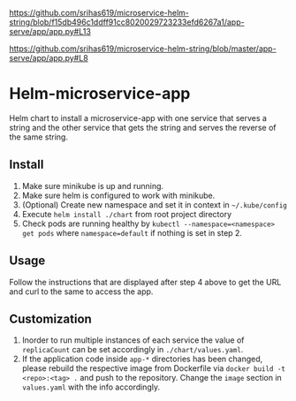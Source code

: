 https://github.com/srihas619/microservice-helm-string/blob/f15db496c1ddff91cc8020029723233efd6267a1/app-serve/app/app.py#L13

https://github.com/srihas619/microservice-helm-string/blob/master/app-serve/app/app.py#L8

# Helm-microservice-app
Helm chart to install a microservice-app with one service that serves a string and the other service that gets the string and serves the reverse of the same string.

## Install
1. Make sure minikube is up and running.
2. Make sure helm is configured to work with minikube.
3. (Optional) Create new namespace and set it in context in `~/.kube/config`
4. Execute `helm install ./chart` from root project directory
5. Check pods are running healthy by `kubectl --namespace=<namespace> get pods` where `namespace=default` if nothing is set in step 2.

## Usage
Follow the instructions that are displayed after step 4 above to get the URL and curl to the same to access the app.

## Customization
1. Inorder to run multiple instances of each service the value of `replicaCount` can be set accordingly in `./chart/values.yaml`.
2. If the application code inside `app-*` directories has been changed, please rebuild the respective image from Dockerfile via `docker build -t <repo>:<tag> .` and push to the repository. Change the `image` section in `values.yaml` with the info accordingly.
